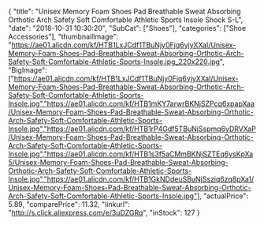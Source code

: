 {
	"title": "Unisex Memory Foam Shoes Pad Breathable Sweat Absorbing Orthotic Arch Safety Soft Comfortable Athletic Sports Insole Shock S-L",
	"date": "2018-10-31 10:30:20",
	"SubCat": ["Shoes"],
	"categories": ["Shoe Accessories"],
	"thumbnailImage": "https://ae01.alicdn.com/kf/HTB1LxJCdf1TBuNjy0Fjq6yjyXXaI/Unisex-Memory-Foam-Shoes-Pad-Breathable-Sweat-Absorbing-Orthotic-Arch-Safety-Soft-Comfortable-Athletic-Sports-Insole.jpg_220x220.jpg",
	"BigImage": ["https://ae01.alicdn.com/kf/HTB1LxJCdf1TBuNjy0Fjq6yjyXXaI/Unisex-Memory-Foam-Shoes-Pad-Breathable-Sweat-Absorbing-Orthotic-Arch-Safety-Soft-Comfortable-Athletic-Sports-Insole.jpg","https://ae01.alicdn.com/kf/HTB1mKY7arwrBKNjSZPcq6xpapXaa/Unisex-Memory-Foam-Shoes-Pad-Breathable-Sweat-Absorbing-Orthotic-Arch-Safety-Soft-Comfortable-Athletic-Sports-Insole.jpg","https://ae01.alicdn.com/kf/HTB1rP4Gdf5TBuNjSspmq6yDRVXaP/Unisex-Memory-Foam-Shoes-Pad-Breathable-Sweat-Absorbing-Orthotic-Arch-Safety-Soft-Comfortable-Athletic-Sports-Insole.jpg","https://ae01.alicdn.com/kf/HTB1s3f5aCMmBKNjSZTEq6ysKpXa5/Unisex-Memory-Foam-Shoes-Pad-Breathable-Sweat-Absorbing-Orthotic-Arch-Safety-Soft-Comfortable-Athletic-Sports-Insole.jpg","https://ae01.alicdn.com/kf/HTB1GkNDdeuSBuNjSsziq6zq8pXa1/Unisex-Memory-Foam-Shoes-Pad-Breathable-Sweat-Absorbing-Orthotic-Arch-Safety-Soft-Comfortable-Athletic-Sports-Insole.jpg"],
	"actualPrice": 5.89,
	"comparePrice": 11.32,
	"linkurl": "http://s.click.aliexpress.com/e/3uDZGRq",
	"inStock": 127
}
